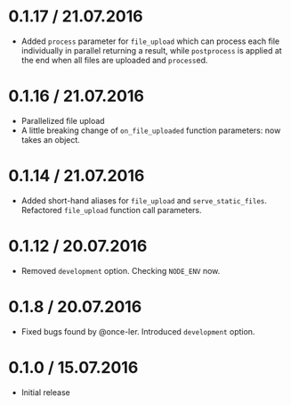 0.1.17 / 21.07.2016
===================

  * Added `process` parameter for `file_upload` which can process each file individually in parallel returning a result, while `postprocess` is applied at the end when all files are uploaded and `process`ed.

0.1.16 / 21.07.2016
===================

  * Parallelized file upload
  * A little breaking change of `on_file_uploaded` function parameters: now takes an object.

0.1.14 / 21.07.2016
===================

  * Added short-hand aliases for `file_upload` and `serve_static_files`. Refactored `file_upload` function call parameters.

0.1.12 / 20.07.2016
===================

  * Removed `development` option. Checking `NODE_ENV` now.

0.1.8 / 20.07.2016
===================

  * Fixed bugs found by @once-ler. Introduced `development` option.

0.1.0 / 15.07.2016
===================

  * Initial release